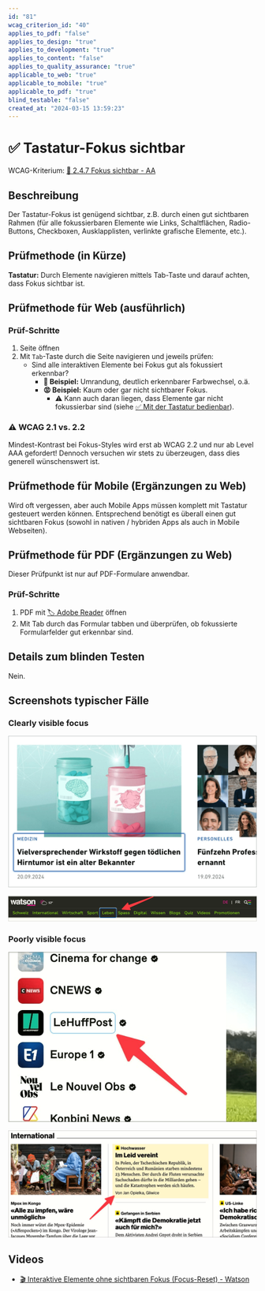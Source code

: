 ```yaml
---
id: "81"
wcag_criterion_id: "40"
applies_to_pdf: "false"
applies_to_design: "true"
applies_to_development: "true"
applies_to_content: "false"
applies_to_quality_assurance: "true"
applicable_to_web: "true"
applicable_to_mobile: "true"
applicable_to_pdf: "true"
blind_testable: "false"
created_at: "2024-03-15 13:59:23"
---
```


# ✅ Tastatur-Fokus sichtbar

WCAG-Kriterium: [📜 2.4.7 Fokus sichtbar - AA](..)

## Beschreibung

Der Tastatur-Fokus ist genügend sichtbar, z.B. durch einen gut sichtbaren Rahmen (für alle fokussierbaren Elemente wie Links, Schaltflächen, Radio-Buttons, Checkboxen, Ausklapplisten, verlinkte grafische Elemente, etc.).

## Prüfmethode (in Kürze)

**Tastatur:** Durch Elemente navigieren mittels Tab-Taste und darauf achten, dass Fokus sichtbar ist.

## Prüfmethode für Web (ausführlich)

### Prüf-Schritte

1. Seite öffnen
1. Mit `Tab`-Taste durch die Seite navigieren und jeweils prüfen:
    - Sind alle interaktiven Elemente bei Fokus gut als fokussiert erkennbar?
        - **🙂 Beispiel:** Umrandung, deutlich erkennbarer Farbwechsel, o.ä.
        - **😡 Beispiel:** Kaum oder gar nicht sichtbarer Fokus.
            - ⚠️ Kann auch daran liegen, dass Elemente gar nicht fokussierbar sind (siehe [✅ Mit der Tastatur bedienbar](/de/wcag/2.1.1-tastatur/mit-der-tastatur-bedienbar)).

### ⚠️ WCAG 2.1 vs. 2.2

Mindest-Kontrast bei Fokus-Styles wird erst ab WCAG 2.2 und nur ab Level AAA gefordert! Dennoch versuchen wir stets zu überzeugen, dass dies generell wünschenswert ist.

## Prüfmethode für Mobile (Ergänzungen zu Web)

Wird oft vergessen, aber auch Mobile Apps müssen komplett mit Tastatur gesteuert werden können. Entsprechend benötigt es überall einen gut sichtbaren Fokus (sowohl in nativen / hybriden Apps als auch in Mobile Webseiten).

## Prüfmethode für PDF (Ergänzungen zu Web)

Dieser Prüfpunkt ist nur auf PDF-Formulare anwendbar.

### Prüf-Schritte
1. PDF mit [🏷️ Adobe Reader](/de/tags/adobe-reader) öffnen
1. Mit Tab durch das Formular tabben und überprüfen, ob fokussierte Formularfelder gut erkennbar sind.

## Details zum blinden Testen

Nein.

## Screenshots typischer Fälle

### Clearly visible focus

![Clear outline of the focussed menu item](images/clear-outline-of-focussed-menu-item.png)

![Weiterer gut sichtbarer Fokus](images/weiterer-gut-sichtbarer-fokus.png)

### Poorly visible focus

![Kaum sichtbare Umrandung](images/kaum-sichtbare-umrandung.png)

![Kaum sichtbare Hintergrundfarbe](images/kaum-sichtbare-hintergrundfarbe.png)

## Videos

- [🎬 Interaktive Elemente ohne sichtbaren Fokus (Focus-Reset) - Watson](/de/videos/interaktive-elemente-ohne-sichtbaren-fokus-focus-reset-watson)